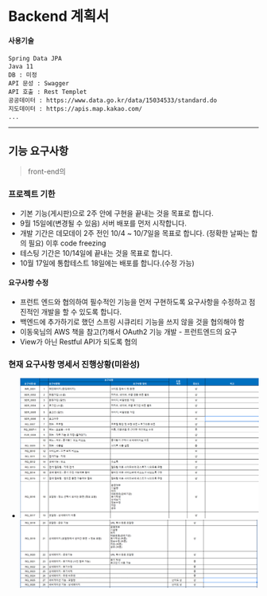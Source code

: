 # Backend 계획서

#### 사용기술
```
Spring Data JPA
Java 11 
DB : 미정
API 문성 : Swagger
API 호출 : Rest Templet
공공데이터 : https://www.data.go.kr/data/15034533/standard.do
지도데이터 : https://apis.map.kakao.com/
...
```
--- 

## 기능 요구사항 
> front-end의 

### 프로젝트 기한
* 기본 기능(게시판)으로 2주 안에 구현을 끝내는 것을 목표로 합니다.
* 9월 15일에(변경될 수 있음) 서버 배포를 먼저 시작합니다.
* 개발 기간은 데모데이 2주 전인 10/4 ~ 10/7일을 목표로 합니다. (정확한 날짜는 합의 필요) 이후 code freezing 
* 테스팅 기간은 10/14일에 끝내는 것을 목표로 합니다.
* 10월 17일에 통합테스트 18일에는 배포를 합니다.(수정 가능)

#### 요구사항 수정 

- 프런트 엔드와 협의하여 필수적인 기능을 먼저 구현하도록 요구사항을 수정하고 점진적인 개발을 할 수 있도록 합니다.
- 백엔드에 추가하기로 했던 스프링 시큐리티 기능을 쓰지 않을 것을 협의해야 함
- 이동욱님의 AWS 책을 참고(?)해서 OAuth2 기능 개발 - 프런트엔드의 요구
- View가 아닌 Restful API가 되도록 협의 

### 현재 요구사항 명세서 진행상황(미완성)

- ![images/specification1.png](images/specification1.png)
![img.png](img.png)


